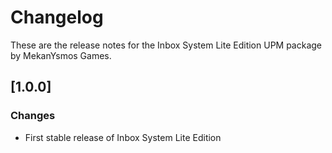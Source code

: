 # Changelog
These are the release notes for the Inbox System Lite Edition UPM package by MekanYsmos Games.

## [1.0.0]
### Changes
- First stable release of Inbox System Lite Edition